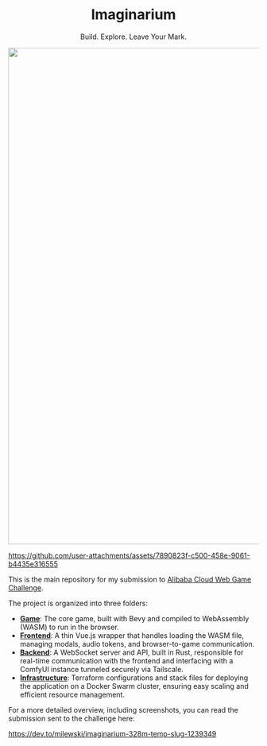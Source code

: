 <h1 align="center">Imaginarium</h1>
<p align="center">
Build. Explore. Leave Your Mark.
</p>
<p align="center"><img width="1000" src="https://github.com/user-attachments/assets/f298f769-dd71-4e09-b95a-0d8261e1eb6c"></p>


https://github.com/user-attachments/assets/7890823f-c500-458e-9061-b4435e316555


This is the main repository for my submission to [Alibaba Cloud Web Game Challenge](https://dev.to/challenges/alibaba).

The project is organized into three folders:

- **[Game](./game)**: The core game, built with Bevy and compiled to WebAssembly (WASM) to run in the browser.
- **[Frontend](./game/frontend)**: A thin Vue.js wrapper that handles loading the WASM file, managing modals, audio tokens, and browser-to-game communication.
- **[Backend](./server)**: A WebSocket server and API, built in Rust, responsible for real-time communication with the frontend and interfacing with a ComfyUI instance tunneled securely via Tailscale.
- **[Infrastructure](./infrastructure)**: Terraform configurations and stack files for deploying the application on a Docker Swarm cluster, ensuring easy scaling and efficient resource management.

For a more detailed overview, including screenshots, you can read the submission sent to the challenge here:

https://dev.to/milewski/imaginarium-328m-temp-slug-1239349
